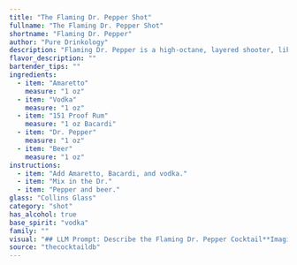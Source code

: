 ```yaml
---
title: "The Flaming Dr. Pepper Shot"
fullname: "The Flaming Dr. Pepper Shot"
shortname: "Flaming Dr. Pepper"
author: "Pure Drinkology"
description: "Flaming Dr. Pepper is a high-octane, layered shooter, likely born in the college bar scene of the 1980s. Its roots lie in the shot cocktail family, known for their potent and often flamboyant presentation. "
flavor_description: ""
bartender_tips: ""
ingredients:
  - item: "Amaretto"
    measure: "1 oz"
  - item: "Vodka"
    measure: "1 oz"
  - item: "151 Proof Rum"
    measure: "1 oz Bacardi"
  - item: "Dr. Pepper"
    measure: "1 oz"
  - item: "Beer"
    measure: "1 oz"
instructions:
  - item: "Add Amaretto, Bacardi, and vodka."
  - item: "Mix in the Dr."
  - item: "Pepper and beer."
glass: "Collins Glass"
category: "shot"
has_alcohol: true
base_spirit: "vodka"
family: ""
visual: "## LLM Prompt: Describe the Flaming Dr. Pepper Cocktail**Imagine a tall, frosted glass filled with a vibrant, dark amber liquid. The drink has a layered appearance, with a deep reddish-brown bottom, a hazy, golden middle layer, and a frothy, cola-colored head. The head is speckled with tiny bubbles that burst and fizz, releasing a faint aroma of caramel and rum.****A thin layer of flame dances atop the frothy head, casting a warm glow on the glass. The flames flicker, creating a mesmerizing visual display that adds to the drink's mystique and allure. The glass is adorned with condensation, a testament to the cocktail's potent nature.****In the background, you can see a dim bar setting, with dimly lit lamps casting shadows around the glass, enhancing the dramatic effect of the flames. The glass rests on a coaster, next to a shaker with ice and a bottle of Dr. Pepper, adding to the visual narrative of the drink's composition.****Write a vivid description of the Flaming Dr. Pepper cocktail, focusing on its colors, textures, and overall aesthetic appeal. Use sensory details to capture the viewer's imagination and create a sense of excitement and intrigue around this unique concoction.** "
source: "thecocktaildb"
---
```


